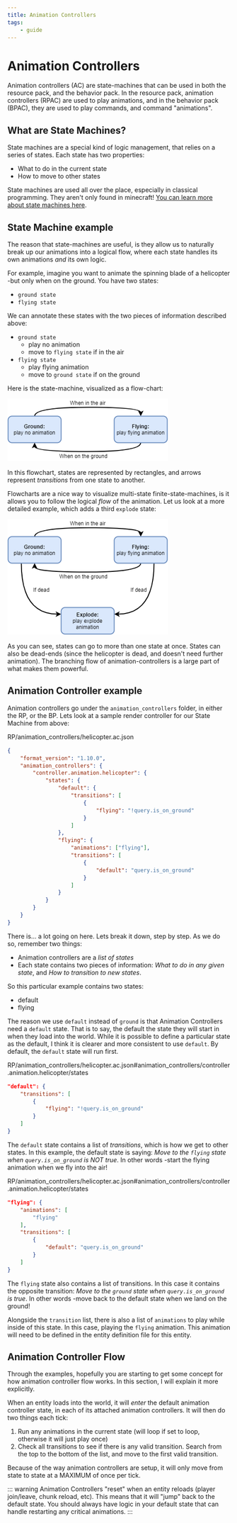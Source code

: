 ```yaml
---
title: Animation Controllers
tags:
    - guide
---
```


# Animation Controllers

Animation controllers (AC) are state-machines that can be used in both the resource pack, and the behavior pack. In the resource pack, animation controllers (RPAC) are used to play animations, and in the behavior pack (BPAC), they are used to play commands, and command "animations".

## What are State Machines?

State machines are a special kind of logic management, that relies on a series of states. Each state has two properties:

-   What to do in the current state
-   How to move to other states

State machines are used all over the place, especially in classical programming. They aren't only found in minecraft! [You can learn more about state machines here](https://www.itemis.com/en/yakindu/state-machine/documentation/user-guide/overview_what_are_state_machines).

## State Machine example

The reason that state-machines are useful, is they allow us to naturally break up our animations into a logical flow, where each state handles its own animations _and_ its own logic.

For example, imagine you want to animate the spinning blade of a helicopter -but only when on the ground. You have two states:

-   `ground state`
-   `flying state`

We can annotate these states with the two pieces of information described above:

-   `ground state`
    -   play no animation
    -   move to `flying state` if in the air
-   `flying state`
    -   play flying animation
    -   move to `ground state` if on the ground

Here is the state-machine, visualized as a flow-chart:

![](/assets/images/concepts/animation-controllers/two_state_FSM.png)

In this flowchart, states are represented by rectangles, and arrows represent _transitions_ from one state to another.

Flowcharts are a nice way to visualize multi-state finite-state-machines, is it allows you to follow the logical _flow_ of the animation. Let us look at a more detailed example, which adds a third `explode` state:

![](/assets/images/concepts/animation-controllers/three_state_FSM.png)

As you can see, states can go to more than one state at once. States can also be dead-ends (since the helicopter is dead, and doesn't need further animation). The branching flow of animation-controllers is a large part of what makes them powerful.

## Animation Controller example

Animation controllers go under the `animation_controllers` folder, in either the RP, or the BP. Lets look at a sample render controller for our State Machine from above:

<CodeHeader>RP/animation_controllers/helicopter.ac.json</CodeHeader>

```json
{
	"format_version": "1.10.0",
	"animation_controllers": {
		"controller.animation.helicopter": {
			"states": {
				"default": {
					"transitions": [
						{
							"flying": "!query.is_on_ground"
						}
					]
				},
				"flying": {
					"animations": ["flying"],
					"transitions": [
						{
							"default": "query.is_on_ground"
						}
					]
				}
			}
		}
	}
}
```

There is... a lot going on here. Lets break it down, step by step. As we do so, remember two things:

-   Animation controllers are a _list of states_
-   Each state contains two pieces of information: _What to do in any given state_, and _How to transition to new states_.

So this particular example contains two states:

-   default
-   flying

The reason we use `default` instead of `ground` is that Animation Controllers need a `default` state. That is to say, the default the state they will start in when they load into the world. While it is possible to define a particular state as the default, I think it is clearer and more consistent to use `default`. By default, the `default` state will run first.

<CodeHeader>RP/animation_controllers/helicopter.ac.json#animation_controllers/controller.animation.helicopter/states</CodeHeader>

```json
"default": {
    "transitions": [
        {
            "flying": "!query.is_on_ground"
        }
    ]
}
```

The `default` state contains a list of _transitions_, which is how we get to other states. In this example, the default state is saying: _Move to the `flying` state when `query.is_on_ground` is NOT true_. In other words -start the flying animation when we fly into the air!

<CodeHeader>RP/animation_controllers/helicopter.ac.json#animation_controllers/controller.animation.helicopter/states</CodeHeader>

```json
"flying": {
    "animations": [
        "flying"
    ],
    "transitions": [
        {
            "default": "query.is_on_ground"
        }
    ]
}
```

The `flying` state also contains a list of transitions. In this case it contains the opposite transition: _Move to the `ground` state when `query.is_on_ground` is true_. In other words -move back to the default state when we land on the ground!

Alongside the `transition` list, there is also a list of `animations` to play while inside of this state. In this case, playing the `flying` animation. This animation will need to be defined in the entity definition file for this entity.

## Animation Controller Flow

Through the examples, hopefully you are starting to get some concept for how animation controller flow works. In this section, I will explain it more explicitly.

When an entity loads into the world, it will _enter_ the default animation controller state, in each of its attached animation controllers. It will then do two things each tick:

1. Run any animations in the current state (will loop if set to loop, otherwise it will just play once)
2. Check all transitions to see if there is any valid transition. Search from the top to the bottom of the list, and move to the first valid transition.

Because of the way animation controllers are setup, it will only move from state to state at a MAXIMUM of once per tick.

::: warning
Animation Controllers "reset" when an entity reloads (player join/leave, chunk reload, etc). This means that it will "jump" back to the default state. You should always have logic in your default state that can handle restarting any critical animations.
:::
